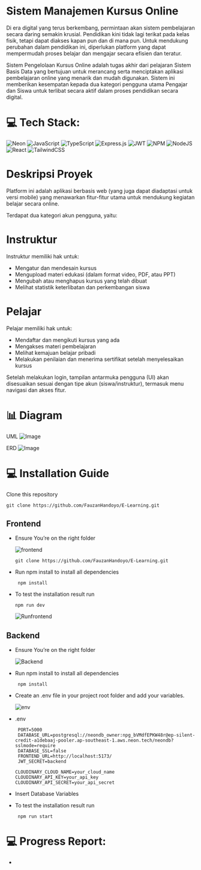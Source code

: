 # Sistem Manajemen Kursus Online

Di era digital yang terus berkembang, permintaan akan sistem pembelajaran secara daring semakin krusial. Pendidikan kini tidak lagi terikat pada kelas fisik, tetapi dapat diakses kapan pun dan di mana pun. Untuk mendukung perubahan dalam pendidikan ini, diperlukan platform yang dapat mempermudah proses belajar dan mengajar secara efisien dan teratur.

Sistem Pengelolaan Kursus Online adalah tugas akhir dari pelajaran Sistem Basis Data yang bertujuan untuk merancang serta menciptakan aplikasi pembelajaran online yang menarik dan mudah digunakan. Sistem ini memberikan kesempatan kepada dua kategori pengguna utama Pengajar dan Siswa untuk terlibat secara aktif dalam proses pendidikan secara digital.

# 💻 Tech Stack:

![Neon](https://img.shields.io/badge/database-Neon-00E599?style=for-the-badge&logo=neon&logoColor=white)
![JavaScript](https://img.shields.io/badge/javascript-%23F7DF1E.svg?style=for-the-badge&logo=javascript&logoColor=black)
![TypeScript](https://img.shields.io/badge/typescript-%23007ACC.svg?style=for-the-badge&logo=typescript&logoColor=white)
![Express.js](https://img.shields.io/badge/express.js-%23232F3E.svg?style=for-the-badge&logo=express&logoColor=%2361DAFB)
![JWT](https://img.shields.io/badge/JWT-%23000000.svg?style=for-the-badge&logo=JSON%20web%20tokens&logoColor=white)
![NPM](https://img.shields.io/badge/NPM-%23CB3837.svg?style=for-the-badge&logo=npm&logoColor=white)
![NodeJS](https://img.shields.io/badge/node.js-%236DA55F.svg?style=for-the-badge&logo=node.js&logoColor=white)
![React](https://img.shields.io/badge/react-%2320232a.svg?style=for-the-badge&logo=react&logoColor=%2361DAFB)
![TailwindCSS](https://img.shields.io/badge/tailwindcss-%2338B2AC.svg?style=for-the-badge&logo=tailwind-css&logoColor=white)


# Deskripsi Proyek
Platform ini adalah aplikasi berbasis web (yang juga dapat diadaptasi untuk versi mobile) yang menawarkan fitur-fitur utama untuk mendukung kegiatan belajar secara online.

Terdapat dua kategori akun pengguna, yaitu:

# Instruktur
Instruktur memiliki hak untuk:
- Mengatur dan mendesain kursus
- Mengupload materi edukasi (dalam format video, PDF, atau PPT)
- Mengubah atau menghapus kursus yang telah dibuat
- Melihat statistik keterlibatan dan perkembangan siswa

# Pelajar
Pelajar memiliki hak untuk:
- Mendaftar dan mengikuti kursus yang ada
- Mengakses materi pembelajaran
- Melihat kemajuan belajar pribadi
- Melakukan penilaian dan menerima sertifikat setelah menyelesaikan kursus

Setelah melakukan login, tampilan antarmuka pengguna (UI) akan disesuaikan sesuai dengan tipe akun (siswa/instruktur), termasuk menu navigasi dan akses fitur.




# :bar_chart: Diagram
UML
![Image](https://github.com/user-attachments/assets/11919396-14b5-4794-a587-bee88ad28371)

ERD
![Image](https://github.com/user-attachments/assets/a7986ac7-47e7-49a9-a62d-e0b68f1d2b96)

# :computer: Installation Guide

Clone this repository

```
git clone https://github.com/FauzanHandoyo/E-Learning.git
```

## Frontend

- Ensure You’re on the right folder

  ![frontend](https://github.com/user-attachments/assets/60f521c6-2ca8-4fb7-ab1a-5d915fb6c46f)

  ```
  git clone https://github.com/FauzanHandoyo/E-Learning.git
  ```

- Run npm install to install all dependencies
  ```
   npm install
  ```
- To test the installation result run
  ```
  npm run dev
  ```
   ![Runfrontend](https://github.com/user-attachments/assets/6605a904-1108-4ac7-a008-73986f9696b2)

## Backend

- Ensure You’re on the right folder

  ![Backend](https://github.com/user-attachments/assets/3f33eacf-2b99-445c-aa10-54c0d52f21a5)

- Run npm install to install all dependencies
  ```
   npm install
  ```
- Create an .env file in your project root folder and add your variables.

  ![env](https://github.com/user-attachments/assets/2cf6eaff-6ddc-423d-b24f-2b3f715e3576)

- .env
  ```
   PORT=5000
   DATABASE_URL=postgresql://neondb_owner:npg_bVMdfEPKW48r@ep-silent-credit-a1debaaj-pooler.ap-southeast-1.aws.neon.tech/neondb?sslmode=require
   DATABASE_SSL=false
   FRONTEND_URL=http://localhost:5173/
   JWT_SECRET=backend

  CLOUDINARY_CLOUD_NAME=your_cloud_name
  CLOUDINARY_API_KEY=your_api_key
  CLOUDINARY_API_SECRET=your_api_secret
  ```

- Insert Database Variables

- To test the installation result run
  ```
   npm run start
  ```
# 💻 Progress Report:
-





